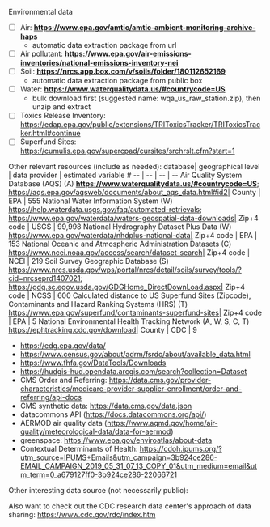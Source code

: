 Environmental data
- [ ] Air: **https://www.epa.gov/amtic/amtic-ambient-monitoring-archive-haps**
     - automatic data extraction package from url
- [ ] Air pollutant: **https://www.epa.gov/air-emissions-inventories/national-emissions-inventory-nei**
- [ ] Soil: **https://nrcs.app.box.com/v/soils/folder/180112652169**
     - automatic data extraction package from public box
- [ ] Water: **https://www.waterqualitydata.us/#countrycode=US**
     - bulk download first (suggested name: wqa_us_raw_station.zip), then unzip and extract
- [ ] Toxics Release Inventory: https://edap.epa.gov/public/extensions/TRIToxicsTracker/TRIToxicsTracker.html#continue
- [ ] Superfund Sites: https://cumulis.epa.gov/supercpad/cursites/srchrslt.cfm?start=1 

Other relevant resources (include as needed): 
database| geographical level | data provider | estimated variable #
-- | -- | -- | -- 
Air Quality System Database (AQS) (A) **https://www.waterqualitydata.us/#countrycode=US**; https://aqs.epa.gov/aqsweb/documents/about_aqs_data.html#id2| County | EPA | 555 
National Water Information System (W) https://help.waterdata.usgs.gov/faq/automated-retrievals; https://www.epa.gov/waterdata/waters-geospatial-data-downloads| Zip+4 code | USGS | 99,998
National Hydrography Dataset Plus Data (W) https://www.epa.gov/waterdata/nhdplus-national-data| Zip+4 code | EPA | 153
National Oceanic and Atmospheric Administration Datasets (C) https://www.ncei.noaa.gov/access/search/dataset-search| Zip+4 code | NCEI | 219
Soil Survey Geographic Database (S) https://www.nrcs.usda.gov/wps/portal/nrcs/detail/soils/survey/tools/?cid=nrcseprd1407021; https://gdg.sc.egov.usda.gov/GDGHome_DirectDownLoad.aspx| Zip+4 code | NCSS | 600
Calculated distance to US Superfund Sites (Zipcode), Contaminants and Hazard Ranking Systems (HRS) (T) https://www.epa.gov/superfund/contaminants-superfund-sites| Zip+4 code | EPA | 5
National Environmental Health Tracking Network (A, W, S, C, T) https://ephtracking.cdc.gov/download| County | CDC | 9

- https://edg.epa.gov/data/
- https://www.census.gov/about/adrm/fsrdc/about/available_data.html
- https://www.fhfa.gov/DataTools/Downloads
- https://hudgis-hud.opendata.arcgis.com/search?collection=Dataset
- CMS Order and Referring: https://data.cms.gov/provider-characteristics/medicare-provider-supplier-enrollment/order-and-referring/api-docs
- CMS synthetic data: https://data.cms.gov/data.json
- datacommons API (https://docs.datacommons.org/api/)
- AERMOD air quality data (https://www.aqmd.gov/home/air-quality/meteorological-data/data-for-aermod)
- greenspace: https://www.epa.gov/enviroatlas/about-data
- Contextual Determinants of Health: https://cdoh.ipums.org/?utm_source=IPUMS+Emails&utm_campaign=3b924ce286-EMAIL_CAMPAIGN_2019_05_31_07_13_COPY_01&utm_medium=email&utm_term=0_a679127ff0-3b924ce286-22066721

Other interesting data source (not necessarily public): 

Also want to check out the CDC research data center's approach of data sharing: https://www.cdc.gov/rdc/index.htm